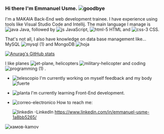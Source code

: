 ### Hi there I'm  Emmanuel Usme. ![goodbye](https://user-images.githubusercontent.com/120135105/223740102-e935d9c3-b87e-43da-a880-9d99b87b9abd.png)


I'm a MAKAIA Back-End web development trainee. I have experience using tools like Visual Studio Code  and Intellij. The main language I manage is ![java](https://user-images.githubusercontent.com/120135105/223746155-7fc8fad7-6602-456e-a34e-029c2d3ce7b5.png)
 Java, followed by ![js](https://user-images.githubusercontent.com/120135105/223746200-e82be57d-90f3-40c1-bf59-a3cfd07e1fd8.png)
 JavaScript,  ![html-5](https://user-images.githubusercontent.com/120135105/223746218-aa3f5116-97b5-4714-b3b4-c0cdc1694e53.png)
 HTML and ![css-3](https://user-images.githubusercontent.com/120135105/223746243-a040c919-61cc-47d7-b60d-b425c7aa8b0a.png)
 CSS.


 That's not all, I also have knowledge on data base management like...
 MySQL ![mysql (1)](https://github.com/EmmanuelUs4/EmmanuelUs4/assets/120135105/0d859f37-24dd-4e38-bcf1-b1664b4c98c3)
and MongoDB ![hoja](https://github.com/EmmanuelUs4/EmmanuelUs4/assets/120135105/aed0de60-25f8-4b6a-8533-6e6ae745ca60)



[![Anurag's GitHub stats](https://github-readme-stats.vercel.app/api?username=EmmanuelUs4)](https://github.com/anuraghazra/github-readme-stats)

I like planes ![jet-plane](https://user-images.githubusercontent.com/120135105/223732981-475dd64a-4690-4af7-977e-0b5af1161598.png), helicopters ![military-helicopter](https://user-images.githubusercontent.com/120135105/223733070-4efd15c4-1351-4584-bd2d-5725bcac0a50.png) and coding ![programming (1)](https://user-images.githubusercontent.com/120135105/223732291-4df7303c-0439-4417-838a-743966ee7521.png)
.


- ![telescopio](https://user-images.githubusercontent.com/120135105/223738537-4f40c747-085e-4881-9b14-e72d391ccd51.png)
  I'm currently working on myself feedback and my body ![fuerte](https://github.com/EmmanuelUs4/EmmanuelUs4/assets/120135105/847ed6c0-02a2-4e05-b7d7-686a68b63e47)

-  ![planta](https://user-images.githubusercontent.com/120135105/223738719-3a4d0a1a-a00c-40e6-96cb-caba6d3d9580.png)
 I'm currently learning Front-End development.
- ![correo-electronico](https://user-images.githubusercontent.com/120135105/223739032-58fc50b3-d39a-449d-8b0a-0db0525d09bd.png)
  How to reach me: 
                
     ![linkedin](https://user-images.githubusercontent.com/120135105/223739062-b06608fc-5a4d-4a4c-ae51-44236297007c.png)
  -LinkedIn https://www.linkedin.com/in/emmanuel-usme-1a8bb5265/
      
![камов-kamov](https://user-images.githubusercontent.com/120135105/223748425-3454559d-f7a5-41cd-a547-54575ac87257.gif)



